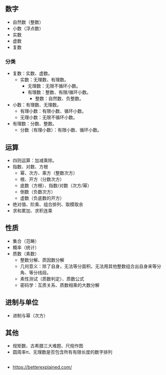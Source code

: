 
## 数字
- 自然数（整数）
- 小数（浮点数）
- 实数
- 虚数
- 复数

### 分类
- 复数：实数、虚数。
  - 实数：无理数、有理数。
    - 无理数：无限不循环小数。
    - 有理数：整数、有限/循环小数。
      - 整数：自然数、负整数。
- 小数：有理数、无理数。
  - 有理小数：有限小数、循环小数。
  - 无理小数：无限不循环小数。
- 有理数：分数、整数。
  - 分数（有理小数）：有限小数、循环小数。


## 运算
- 四则运算：加减乘除。
- 指数、对数、方根
  - 幂、次方、乘方（整数次方）
  - 根、开方（分数次方）
  - 底数（方根）、指数/对数（次方/幂）
  - 倒数（负数次方）
  - 虚数（负底数的开方）
- 绝对值、阶乘、组合排列、取模取余
- 求和累加、求积连乘


## 性质
- 集合（范畴）
- 概率（统计）
- 质数（素数）
  - 整数分解、质因数分解
  - 几何意义：除了自身，无法等分面积。无法用其他整数组合出自身来等分角、等分线段。
  - 素性测试（质数判定）、质数公式
  - 密码学：互质关系、质数相乘的大数分解

##  进制与单位
- 进制与幂（次方）

## 其他
- 规矩数、古希腊三大难题、尺规作图
- 圆周率π、无理数是否包含所有有限长度的数字排列

## 
- https://betterexplained.com/
